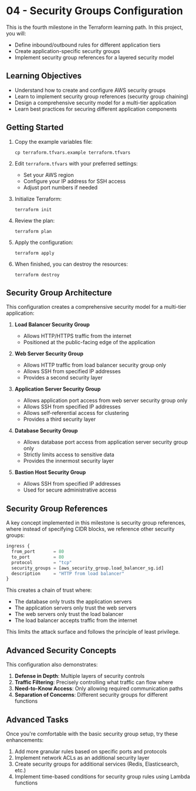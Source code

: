 # 04 - Security Groups Configuration

This is the fourth milestone in the Terraform learning path. In this project, you will:
- Define inbound/outbound rules for different application tiers
- Create application-specific security groups
- Implement security group references for a layered security model

## Learning Objectives

- Understand how to create and configure AWS security groups
- Learn to implement security group references (security group chaining)
- Design a comprehensive security model for a multi-tier application
- Learn best practices for securing different application components


## Getting Started

1. Copy the example variables file:
   ```
   cp terraform.tfvars.example terraform.tfvars
   ```

2. Edit `terraform.tfvars` with your preferred settings:
   - Set your AWS region
   - Configure your IP address for SSH access
   - Adjust port numbers if needed

3. Initialize Terraform:
   ```
   terraform init
   ```

4. Review the plan:
   ```
   terraform plan
   ```

5. Apply the configuration:
   ```
   terraform apply
   ```

6. When finished, you can destroy the resources:
   ```
   terraform destroy
   ```

## Security Group Architecture

This configuration creates a comprehensive security model for a multi-tier application:

1. **Load Balancer Security Group**
   - Allows HTTP/HTTPS traffic from the internet
   - Positioned at the public-facing edge of the application

2. **Web Server Security Group**
   - Allows HTTP traffic from load balancer security group only
   - Allows SSH from specified IP addresses
   - Provides a second security layer

3. **Application Server Security Group**
   - Allows application port access from web server security group only
   - Allows SSH from specified IP addresses
   - Allows self-referential access for clustering
   - Provides a third security layer

4. **Database Security Group**
   - Allows database port access from application server security group only
   - Strictly limits access to sensitive data
   - Provides the innermost security layer

5. **Bastion Host Security Group**
   - Allows SSH from specified IP addresses
   - Used for secure administrative access

## Security Group References

A key concept implemented in this milestone is security group references, where instead of specifying CIDR blocks, we reference other security groups:

```terraform
ingress {
  from_port       = 80
  to_port         = 80
  protocol        = "tcp"
  security_groups = [aws_security_group.load_balancer_sg.id]
  description     = "HTTP from load balancer"
}
```

This creates a chain of trust where:
- The database only trusts the application servers
- The application servers only trust the web servers
- The web servers only trust the load balancer
- The load balancer accepts traffic from the internet

This limits the attack surface and follows the principle of least privilege.

## Advanced Security Concepts

This configuration also demonstrates:

1. **Defense in Depth**: Multiple layers of security controls
2. **Traffic Filtering**: Precisely controlling what traffic can flow where
3. **Need-to-Know Access**: Only allowing required communication paths
4. **Separation of Concerns**: Different security groups for different functions

## Advanced Tasks

Once you're comfortable with the basic security group setup, try these enhancements:

1. Add more granular rules based on specific ports and protocols
2. Implement network ACLs as an additional security layer
3. Create security groups for additional services (Redis, Elasticsearch, etc.)
4. Implement time-based conditions for security group rules using Lambda functions
